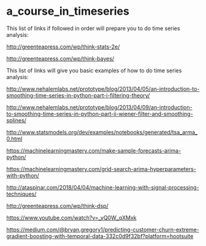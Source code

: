 # a_course_in_timeseries

This list of links if followed in order will prepare you to do time series analysis:

http://greenteapress.com/wp/think-stats-2e/

http://greenteapress.com/wp/think-bayes/


This list of links will give you basic examples of how to do time series analysis:

http://www.nehalemlabs.net/prototype/blog/2013/04/05/an-introduction-to-smoothing-time-series-in-python-part-i-filtering-theory/

http://www.nehalemlabs.net/prototype/blog/2013/04/09/an-introduction-to-smoothing-time-series-in-python-part-ii-wiener-filter-and-smoothing-splines/

http://www.statsmodels.org/dev/examples/notebooks/generated/tsa_arma_0.html

https://machinelearningmastery.com/make-sample-forecasts-arima-python/

https://machinelearningmastery.com/grid-search-arima-hyperparameters-with-python/

http://ataspinar.com/2018/04/04/machine-learning-with-signal-processing-techniques/

http://greenteapress.com/wp/think-dsp/

https://www.youtube.com/watch?v=_vQ0W_qXMxk

https://medium.com/@bryan.gregory1/predicting-customer-churn-extreme-gradient-boosting-with-temporal-data-332c0d9f32bf?platform=hootsuite

